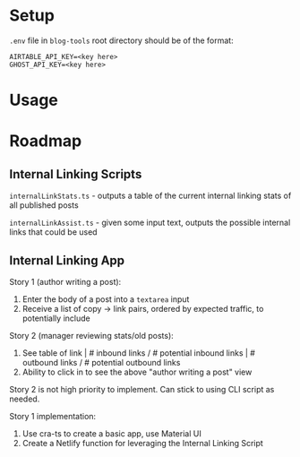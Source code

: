 # Setup

`.env` file in `blog-tools` root directory should be of the format:

```
AIRTABLE_API_KEY=<key here>
GHOST_API_KEY=<key here>
```

# Usage


# Roadmap

## Internal Linking Scripts

`internalLinkStats.ts` - outputs a table of the current internal linking stats of all published posts

`internalLinkAssist.ts` - given some input text, outputs the possible internal links that could be used

## Internal Linking App

Story 1 (author writing a post):
1. Enter the body of a post into a `textarea` input
2. Receive a list of copy -> link pairs, ordered by expected traffic, to potentially include

Story 2 (manager reviewing stats/old posts):
1. See table of link | # inbound links / # potential inbound links | # outbound links / # potential outbound links
2. Ability to click in to see the above "author writing a post" view

Story 2 is not high priority to implement. Can stick to using CLI script as needed.

Story 1 implementation:
1. Use cra-ts to create a basic app, use Material UI
2. Create a Netlify function for leveraging the Internal Linking Script